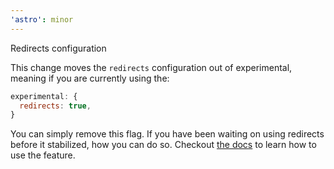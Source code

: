 ```yaml
---
'astro': minor
---
```


Redirects configuration

This change moves the `redirects` configuration out of experimental, meaning if you are currently using the:

```js
experimental: {
  redirects: true,
}
```

You can simply remove this flag. If you have been waiting on using redirects before it stabilized, how you can do so. Checkout [the docs](https://docs.astro.build/en/core-concepts/routing/#redirects) to learn how to use the feature.
